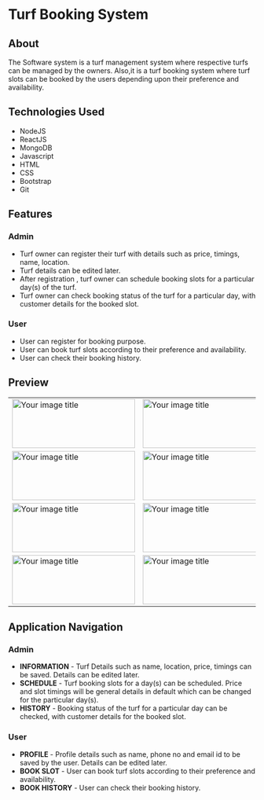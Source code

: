 # Turf Booking System
## About
The Software system is a turf management system where respective turfs can be managed by the owners. Also,it is a turf booking system where turf slots can be booked by the users depending upon their preference and availability.
## Technologies Used
* NodeJS
* ReactJS
* MongoDB
* Javascript
* HTML
* CSS
* Bootstrap
* Git
## Features
### Admin
* Turf owner can register their turf with details such as price, timings, name, location.
* Turf details can be edited later.
* After registration , turf owner can schedule booking slots for a particular day(s) of the turf.
* Turf owner can check booking status of the turf for a particular day, with customer details for the booked slot.
### User
* User can register for booking purpose.
* User can book turf slots according to their preference and availability.
* User can check their booking history.
## Preview
<table>
  <tr>
    <td><img src="https://github.com/ani1100/turfbookingsystem/assets/112768196/4aaa4029-817e-4205-ac5a-c368a9eba1eb" alt="Your image title" width="250" height="100"/></td>
    <td><img src="https://github.com/ani1100/turfbookingsystem/assets/112768196/dbcba4c6-71d6-4af5-aa28-85f084ad297a" alt="Your image title" width="250" height="100"/></td>
    <td><img src="https://github.com/ani1100/turfbookingsystem/assets/112768196/6ca9e614-1f4a-4efb-947d-cdca8715113e" alt="Your image title" width="250" height="100"/></td>
  </tr>
  <tr>
      <td><img src="https://github.com/ani1100/turfbookingsystem/assets/112768196/d4bea63b-26d7-41e4-bd55-5e7ae4bfef56" alt="Your image title" width="250" height="100"/></td>
      <td><img src="https://github.com/ani1100/turfbookingsystem/assets/112768196/f33092f7-82ca-46be-92a4-2d6b0022e2e1" alt="Your image title" width="250" height="100"/></td>
      <td><img src="https://github.com/ani1100/turfbookingsystem/assets/112768196/e681a3b4-06a8-4a97-97f0-4ac5d17f0a14" alt="Your image title" width="250" height="100"/></td>
  </tr>
  <tr>
    <td><img src="https://github.com/ani1100/turfbookingsystem/assets/112768196/4cc09889-285b-4438-9c39-5b3de6ecd7f6" alt="Your image title" width="250" height="100"/></td>
    <td><img src="https://github.com/ani1100/turfbookingsystem/assets/112768196/d3736003-4d1c-436a-a708-97d49b020464)" alt="Your image title" width="250" height="100"/></td>
    <td><img src="https://github.com/ani1100/turfbookingsystem/assets/112768196/b7b7e5a9-b472-43a1-8cc4-29b1039b836f" alt="Your image title" width="250" height="100"/></td>
  </tr>
  <tr>
    <td><img src="https://github.com/ani1100/turfbookingsystem/assets/112768196/e4e75e8a-afd9-4e8e-8154-9da4236b4112" alt="Your image title" width="250" height="100"/></td>
    <td><img src="https://github.com/ani1100/turfbookingsystem/assets/112768196/81469cad-7ce6-4edf-bbcc-5b2bb49737a7" alt="Your image title" width="250" height="100"/></td>
    <td><img src="https://github.com/ani1100/turfbookingsystem/assets/112768196/bda3b800-cc1a-4b39-ad3d-aa05118bfa3b" alt="Your image title" width="250" height="100"/></td>
  </tr>
</table>

## Application Navigation
### Admin
* **INFORMATION** - Turf Details such as name, location, price, timings can be saved. Details can be edited later.
* **SCHEDULE** - Turf booking slots for a day(s) can be scheduled. Price and slot timings will be general details in default which can be changed for the particular day(s). 
* **HISTORY** - Booking status of the turf for a particular day can be checked, with customer details for the booked slot.
### User
* **PROFILE** - Profile details such as name, phone no and email id to be saved by the user. Details can be edited later.
* **BOOK SLOT** - User can book turf slots according to their preference and availability.
* **BOOK HISTORY** - User can check their booking history.

